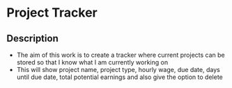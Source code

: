 # Project Tracker

## Description

- The aim of this work is to create a tracker where current projects can be stored so that I know what I am currently working on
- This will show project name, project type, hourly wage, due date, days until due date, total potential earnings and also give the option to delete 
